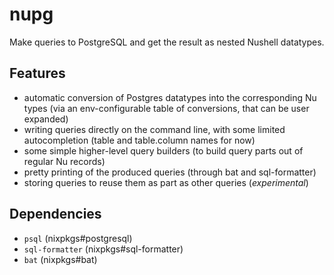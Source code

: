 # nupg

Make queries to PostgreSQL and get the result as nested Nushell datatypes.

## Features

- automatic conversion of Postgres datatypes into the corresponding Nu types (via an env-configurable table of conversions, that can be user expanded)
- writing queries directly on the command line, with some limited autocompletion (table and table.column names for now)
- some simple higher-level query builders (to build query parts out of regular Nu records)
- pretty printing of the produced queries (through bat and sql-formatter)
- storing queries to reuse them as part as other queries (_experimental_)

## Dependencies

- `psql` (nixpkgs#postgresql)
- `sql-formatter` (nixpkgs#sql-formatter)
- `bat` (nixpkgs#bat)

